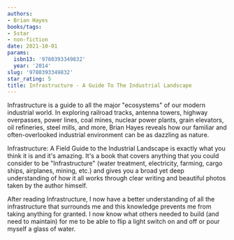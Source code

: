 ```yaml
---
authors:
- Brian Hayes
books/tags:
- 5star
- non-fiction
date: 2021-10-01
params:
  isbn13: '9780393349832'
  year: '2014'
slug: '9780393349832'
star_rating: 5
title: Infrastructure - A Guide To The Industrial Landscape
---
```


Infrastructure is a guide to all the major "ecosystems" of our modern industrial world. In exploring railroad tracks, antenna towers, highway overpasses, power lines, coal mines, nuclear power plants, grain elevators, oil refineries, steel mills, and more, Brian Hayes reveals how our familiar and often-overlooked industrial environment can be as dazzling as nature.

<!--more-->

Infrastructure: A Field Guide to the Industrial Landscape is exactly what you think it is and it's amazing. It's a book that covers anything that you could consider to be "Infrastructure" (water treatment, electricity, farming, cargo ships, airplanes, mining, etc.) and gives you a broad yet deep understanding of how it all works through clear writing and beautiful photos taken by the author himself.

After reading Infrastructure, I now have a better understanding of all the infrastructure that surrounds me and this knowledge prevents me from taking anything for granted. I now know what others needed to build (and need to maintain) for me to be able to flip a light switch on and off or pour myself a glass of water.
